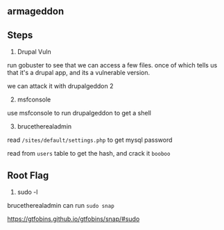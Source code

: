 armageddon
---

## Steps

1. Drupal Vuln

run gobuster to see that we can access a few files. once of which tells us that it's a drupal app, and its a vulnerable version.

we can attack it with drupalgeddon 2

2. msfconsole

use msfconsole to run drupalgeddon to get a shell

3. brucetherealadmin

read `/sites/default/settings.php` to get mysql password

read from `users` table to get the hash, and crack it `booboo`

## Root Flag

1. sudo -l

brucetherealadmin can run `sudo snap`


https://gtfobins.github.io/gtfobins/snap/#sudo
